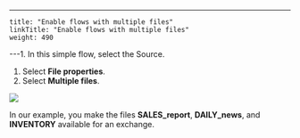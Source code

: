 ---
    title: "Enable flows with multiple files"
    linkTitle: "Enable flows with multiple files"
    weight: 490
---1.  In this simple flow, select the Source.
1. Select ****File properties****.
1. Select ****Multiple files****.

![](/Images/TransferCFT/multiple_files.png)

In our example, you make the files ****SALES_report****, ****DAILY_news****, and ****INVENTORY**** available for an exchange.
